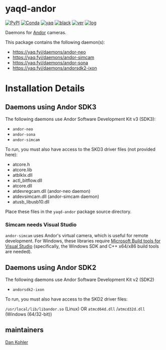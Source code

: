 # yaqd-andor

[![PyPI](https://img.shields.io/pypi/v/yaqd-andor)](https://pypi.org/project/yaqd-andor)
[![Conda](https://img.shields.io/conda/vn/conda-forge/yaqd-andor)](https://anaconda.org/conda-forge/yaqd-andor)
[![yaq](https://img.shields.io/badge/framework-yaq-orange)](https://yaq.fyi/)
[![black](https://img.shields.io/badge/code--style-black-black)](https://black.readthedocs.io/)
[![ver](https://img.shields.io/badge/calver-YYYY.0M.MICRO-blue)](https://calver.org/)
[![log](https://img.shields.io/badge/change-log-informational)](https://github.com/yaq-project/yaqd-andor)

Daemons for [Andor](https://andor.oxinst.com/) cameras.

This package contains the following daemon(s):

- https://yaq.fyi/daemons/andor-neo
- https://yaq.fyi/daemons/andor-simcam
- https://yaq.fyi/daemons/andor-sona
- https://yaq.fyi/daemons/andorsdk2-ixon


# Installation Details
## Daemons using Andor SDK3

The following daemons use Andor Software Development Kit v3 (SDK3):
* `andor-neo`
* `andor-sona`
* `andor-simcam`

To run, you must also have access to the SKD3 driver files (not provided here):

- atcore.h
- atcore.lib
- atblklx.dll
- actl_bitflow.dll
- atcore.dll
- atdevregcam.dll (andor-neo daemon)
- atdevsimcam.dll (andor-simcam daemon)
- atusb_libusb10.dll

Place these files in the `yaqd-andor` package source directory.


### Simcam needs Visual Studio
`andor-simcam` uses Andor's virtual camera, which is useful for remote development.
For Windows, these libraries require [Microsoft Build tools for Visual Studio](https://visualstudio.microsoft.com/downloads/) (specifically, the Windows SDK and C++ x64/x86 build tools are needed).

## Daemons using Andor SDK2

The following daemons use Andor Software Development Kit v2 (SDK2)
* `andorsdk2-ixon`

To run, you must also have access to the SKD2 driver files:

`/usr/local/lib/libandor.so` (Linux) OR  `atmcd64d.dll` /`atmcd32d.dll`  (Windows (64/32-bit))

## maintainers
[Dan Kohler](https://github.com/ddkohler)


